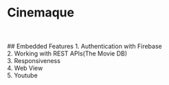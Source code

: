 # Cinemaque
<br>
<br>
## Embedded Features
1. Authentication with Firebase<br>
2. Working with REST APIs(The Movie DB)<br>
3. Responsiveness<br>
4. Web View<br>
5. Youtube<br>

